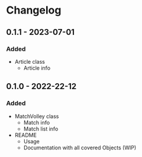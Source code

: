 # Changelog

## 0.1.1 - 2023-07-01

### Added
- Article class
    - Article info

## 0.1.0 - 2022-22-12

### Added
- MatchVolley class
    - Match info
    - Match list info
- README
    - Usage
    - Documentation with all covered Objects (WIP)